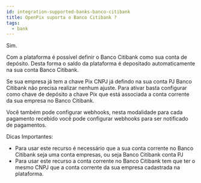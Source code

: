 ```yaml
---
id: integration-supported-banks-banco-citibank
title: OpenPix suporta o Banco Citibank ?
tags:
  - bank
---
```


Sim.

Com a plataforma é possível definir o Banco Citibank como sua conta de depósito. Desta forma o saldo da plataforma é depositado automaticamente na sua conta Banco Citibank.

Se sua empresa já tem a chave Pix CNPJ já defindo na sua conta PJ Banco Citibank não precisa realizar nenhum ajuste. Para ativar basta configurar como chave de depósito a chave Pix que está associada a conta corrente da sua empresa no Banco Citibank.

Você também pode configurar webhooks, nesta modalidade para cada pagamento recebido você pode configurar webhooks para ser notificado de pagamentos.

Dicas Importantes:

- Para usar este recurso é necessário que a sua conta corrente no Banco Citibank seja uma conta empresas, ou seja Banco Citibank conta PJ
- Para usar este recurso a conta corrente no Banco Citibank tem que ter o mesmo CNPJ que a conta corrente da sua empresa cadastrada na plataforma.

